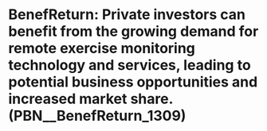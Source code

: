 # BenefReturn: __Private investors can benefit from the growing demand for remote exercise monitoring technology and services, leading to potential business opportunities and increased market share.__ (PBN__BenefReturn_1309)


